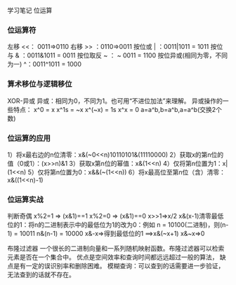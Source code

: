 学习笔记
位运算
### 位运算符
左移 <<： 0011=>0110
右移 >> ：0110=>0011
按位或 | ：0011|1011 = 1011
按位与 & ：0011&1011 = 0011
按位取反 ~ ：  ~ 0011 = 1100
按位异或(相同为零，不同为一) ^：0011^1011 = 1000

### 算术移位与逻辑移位
XOR-异或
异或：相同为0，不同为1。也可用“不进位加法”来理解。
异或操作的一些特点：
x^0  =  x 
x^1s = ~x
x^(~x) =  1s
x^x = 0
a=a^b,b=a^b,a=a^b(交换2个数)

### 位运算的应用
1）将x最右边的n位清零：x&(~0<<n)10110101&(11110000)
2）获取x的第n位的值（0或1）：(x>>n)&1
3）获取x第n位的幂值：x&(1<<n)
4）仅将第n位置为1：x|(1<<n)
5）仅将第n位置为0：x&&(~(1<<n))
6）将x最高位至第n位（含）清零：x&((1<<n)-1)

### 位运算实战
判断奇偶
x%2=1 => (x&1)==1
x%2=0 => (x&1)==0
x>>1=>x/2
x&(x-1)清零最低位的1：将n的二进制表示中的最低位为1的改为0：例如
n = 10100(二进制)，则(n-1) = 10011
n&(n-1) = 10000
x&-x=>得到最低位的1 ==>x&(~x+1)
x&~x=>0

布隆过滤器
一个很长的二进制向量和一系列随机映射函数。布隆过滤器可以检索元素是否在一个集合中。
优点是空间效率和查询时间都远远超过一般的算法，
缺点是有一定的误识别率和删除困难。
模糊查询：可以查到的话需要进一步验证，无法查到的话就不存在。

